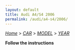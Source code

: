 ```yaml
---
layout: default
title: Audi A4/S4 2006
permalink: /audi/a4-s4/2006/
---
```

[*Home*](/) > [*CAR*](/car/) > [*MODEL*](/car/model/) > [*YEAR*](/car/model/year/)

**Follow the instructions**